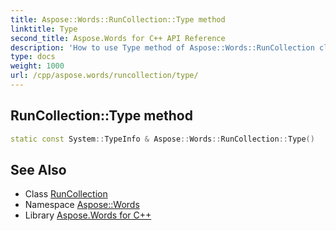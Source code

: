 ```yaml
---
title: Aspose::Words::RunCollection::Type method
linktitle: Type
second_title: Aspose.Words for C++ API Reference
description: 'How to use Type method of Aspose::Words::RunCollection class in C++.'
type: docs
weight: 1000
url: /cpp/aspose.words/runcollection/type/
---
```

## RunCollection::Type method




```cpp
static const System::TypeInfo & Aspose::Words::RunCollection::Type()
```

## See Also

* Class [RunCollection](../)
* Namespace [Aspose::Words](../../)
* Library [Aspose.Words for C++](../../../)

